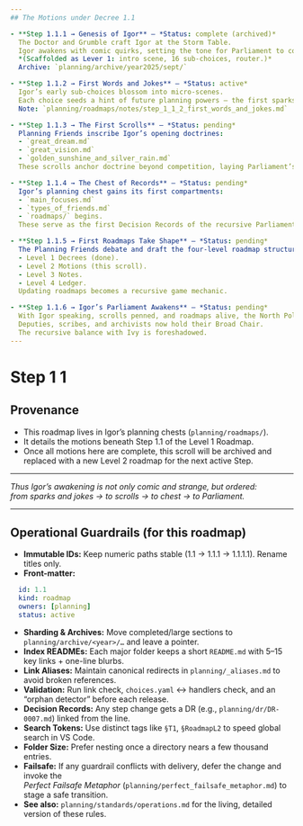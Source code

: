 ```yaml
---
## The Motions under Decree 1.1

- **Step 1.1.1 → Genesis of Igor** — *Status: complete (archived)*  
  The Doctor and Grumble craft Igor at the Storm Table.  
  Igor awakens with comic quirks, setting the tone for Parliament to come.  
  *(Scaffolded as Lever 1: intro scene, 16 sub-choices, router.)*  
  Archive: `planning/archive/year2025/sept/`

- **Step 1.1.2 → First Words and Jokes** — *Status: active*  
  Igor’s early sub-choices blossom into micro-scenes.  
  Each choice seeds a hint of future planning powers — the first sparks of his Parliament voice.  
  Note: `planning/roadmaps/notes/step_1_1_2_first_words_and_jokes.md`

- **Step 1.1.3 → The First Scrolls** — *Status: pending*  
  Planning Friends inscribe Igor’s opening doctrines:  
  - `great_dream.md`  
  - `great_vision.md`  
  - `golden_sunshine_and_silver_rain.md`  
  These scrolls anchor doctrine beyond competition, laying Parliament’s philosophical foundation.

- **Step 1.1.4 → The Chest of Records** — *Status: pending*  
  Igor’s planning chest gains its first compartments:  
  - `main_focuses.md`  
  - `types_of_friends.md`  
  - `roadmaps/` begins.  
  These serve as the first Decision Records of the recursive Parliament.

- **Step 1.1.5 → First Roadmaps Take Shape** — *Status: pending*  
  The Planning Friends debate and draft the four-level roadmap structure:  
  - Level 1 Decrees (done).  
  - Level 2 Motions (this scroll).  
  - Level 3 Notes.  
  - Level 4 Ledger.  
  Updating roadmaps becomes a recursive game mechanic.

- **Step 1.1.6 → Igor’s Parliament Awakens** — *Status: pending*  
  With Igor speaking, scrolls penned, and roadmaps alive, the North Pole Parliament truly convenes.  
  Deputies, scribes, and archivists now hold their Broad Chair.  
  The recursive balance with Ivy is foreshadowed.
---
```


# Step 1 1

## Provenance
- This roadmap lives in Igor’s planning chests (`planning/roadmaps/`).  
- It details the motions beneath Step 1.1 of the Level 1 Roadmap.  
- Once all motions here are complete, this scroll will be archived and replaced with a new Level 2 roadmap for the next active Step.  

---

*Thus Igor’s awakening is not only comic and strange, but ordered:  
from sparks and jokes → to scrolls → to chest → to Parliament.*  

---

## Operational Guardrails (for this roadmap)

- **Immutable IDs:** Keep numeric paths stable (1.1 → 1.1.1 → 1.1.1.1). Rename titles only.
- **Front-matter:**  

```yaml
  id: 1.1
  kind: roadmap
  owners: [planning]
  status: active
```

- **Sharding & Archives:** Move completed/large sections to `planning/archive/<year>/…` and leave a pointer.  
- **Index READMEs:** Each major folder keeps a short `README.md` with 5–15 key links + one-line blurbs.  
- **Link Aliases:** Maintain canonical redirects in `planning/_aliases.md` to avoid broken references.  
- **Validation:** Run link check, `choices.yaml` ↔ handlers check, and an “orphan detector” before each release.  
- **Decision Records:** Any step change gets a DR (e.g., `planning/dr/DR-0007.md`) linked from the line.  
- **Search Tokens:** Use distinct tags like `§T1`, `§RoadmapL2` to speed global search in VS Code.  
- **Folder Size:** Prefer nesting once a directory nears a few thousand entries.  
- **Failsafe:** If any guardrail conflicts with delivery, defer the change and invoke the  
  _Perfect Failsafe Metaphor_ (`planning/perfect_failsafe_metaphor.md`) to stage a safe transition.  
- **See also:** `planning/standards/operations.md` for the living, detailed version of these rules.  
